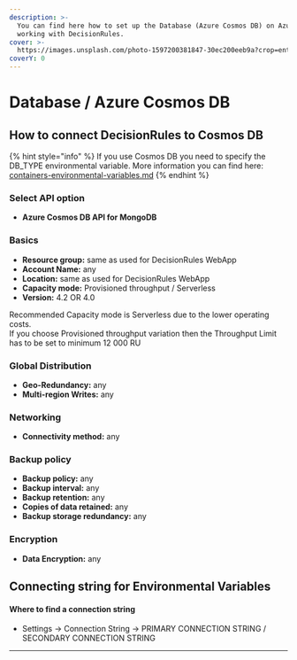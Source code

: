 ```yaml
---
description: >-
  You can find here how to set up the Database (Azure Cosmos DB) on Azure for
  working with DecisionRules.
cover: >-
  https://images.unsplash.com/photo-1597200381847-30ec200eeb9a?crop=entropy&cs=srgb&fm=jpg&ixid=MnwxOTcwMjR8MHwxfHNlYXJjaHwzfHxBenVyZXxlbnwwfHx8fDE2NTI2ODQxOTE&ixlib=rb-1.2.1&q=85
coverY: 0
---
```


# Database / Azure Cosmos DB

## How to connect DecisionRules to Cosmos DB

{% hint style="info" %}
If you use Cosmos DB you need to specify the DB\_TYPE environmental variable. More information you can find here: [containers-environmental-variables.md](../containers-environmental-variables.md "mention")
{% endhint %}

### Select API option <a href="#37899927-b338-4654-8ab6-f91693c87229" id="37899927-b338-4654-8ab6-f91693c87229"></a>

* **Azure Cosmos DB API for MongoDB**

### Basics

* **Resource group:** same as used for DecisionRules WebApp
* **Account Name:** any
* **Location:** same as used for DecisionRules WebApp
* **Capacity mode:** Provisioned throughput / Serverless
* **Version:** 4.2 OR 4.0

Recommended Capacity mode is Serverless due to the lower operating costs.\
If you choose Provisioned throughput variation then the Throughput Limit has to be set to minimum 12 000 RU

### Global Distribution

* **Geo-Redundancy:** any
* **Multi-region Writes:** any

### Networking

* **Connectivity method:** any

### Backup policy

* **Backup policy:** any
* **Backup interval:** any
* **Backup retention:** any
* **Copies of data retained:** any
* **Backup storage redundancy:** any

### Encryption

* **Data Encryption:** any

## Connecting string for Environmental Variables

#### Where to find a connection string

* Settings -> Connection String -> PRIMARY CONNECTION STRING / SECONDARY CONNECTION STRING

****
